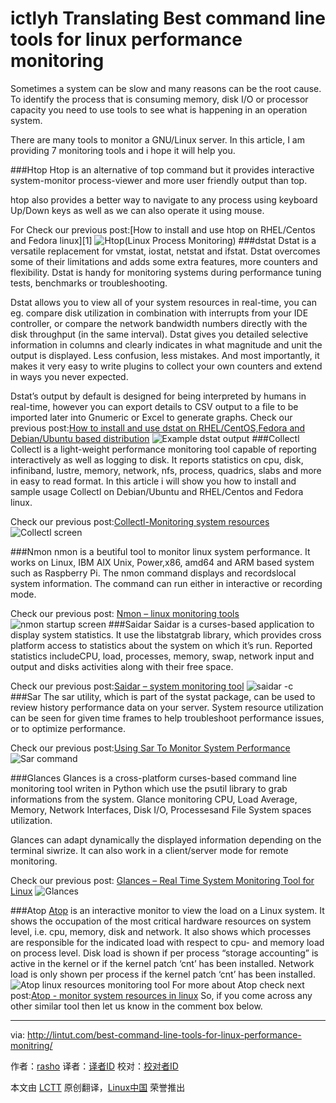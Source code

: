 ictlyh Translating
Best command line tools for linux performance monitoring
================================================================================
Sometimes a system can be slow and many reasons can be the root cause. To identify the process that is consuming memory, disk I/O or processor capacity you need to use tools to see what is happening in an operation system.

There are many tools to monitor a GNU/Linux server. In this article, I am providing 7 monitoring tools and i hope it will help you.

###Htop
Htop is an alternative of top command but it provides interactive system-monitor process-viewer and more user friendly output than top.

  htop also provides a better way to navigate to any process using keyboard Up/Down keys as well as we can also operate it using mouse. 

  For Check our previous post:[How to install and use htop on RHEL/Centos and Fedora linux][1]
![Htop(Linux Process Monitoring)](http://lintut.com/wp-content/uploads/2013/11/Screenshot-from-2013-11-26-144444.png)
###dstat
Dstat is a versatile replacement for vmstat, iostat, netstat and ifstat. Dstat overcomes some of their limitations and adds some extra features, more counters and flexibility. Dstat is handy for monitoring systems during performance tuning tests, benchmarks or troubleshooting.

  Dstat allows you to view all of your system resources in real-time, you can eg. compare disk utilization in combination with interrupts from your IDE controller, or compare the network bandwidth numbers directly with the disk throughput (in the same interval).
Dstat gives you detailed selective information in columns and clearly indicates in what magnitude and unit the output is displayed. Less confusion, less mistakes. And most importantly, it makes it very easy to write plugins to collect your own counters and extend in ways you never expected.

  Dstat’s output by default is designed for being interpreted by humans in real-time, however you can export details to CSV output to a file to be imported later into Gnumeric or Excel to generate graphs.
Check our previous post:[How to install and use dstat on RHEL/CentOS,Fedora and Debian/Ubuntu based distribution][2]
![Example dstat output](http://lintut.com/wp-content/uploads/2013/12/Screenshot-from-2013-12-26-085128.png)
###Collectl
Collectl is a light-weight performance monitoring tool capable of reporting interactively as well as logging to disk. It reports statistics on cpu, disk, infiniband, lustre, memory, network, nfs, process, quadrics, slabs and more in easy to read format.
In this article i will show you how to install and sample usage Collectl on Debian/Ubuntu and RHEL/Centos and Fedora linux.

  Check our previous post:[Collectl-Monitoring system resources][3]
  ![Collectl screen](http://lintut.com/wp-content/uploads/2014/03/collectlscreen1.png)

###Nmon
nmon is a beutiful tool to monitor linux system performance. It works on Linux, IBM AIX Unix, Power,x86, amd64 and ARM based system such as Raspberry Pi. The nmon command displays and recordslocal system information. The command can run either in interactive or recording mode.

  Check our previous post: [Nmon – linux monitoring tools][4]
  ![nmon startup screen](http://lintut.com/wp-content/uploads/2013/12/Screenshot-from-2013-12-26-234246.png)
###Saidar
Saidar is a curses-based application to display system statistics. It use the libstatgrab library, which provides cross platform access to statistics about the system on which it’s run. Reported statistics includeCPU, load, processes, memory, swap, network input and output and disks activities along with their free space.

  Check our previous post:[Saidar – system monitoring tool][5]
  ![saidar -c](http://lintut.com/wp-content/uploads/2013/08/Screenshot-from-2013-12-16-223053.png)
###Sar 
The sar utility, which is part of the systat package, can be used to review history performance data on your server. System resource utilization can be seen for given time frames to help troubleshoot performance issues, or to optimize performance.

  Check our previous post:[Using Sar To Monitor System Performance][6]
  ![Sar command](http://lintut.com/wp-content/uploads/2014/03/sar-cpu-unix.jpg)
  
 ###Glances
 Glances is a cross-platform curses-based command line monitoring tool writen in Python which use the psutil library to grab informations from the system. Glance monitoring CPU, Load Average, Memory, Network Interfaces, Disk I/O, Processesand File System spaces utilization.
 
 Glances can adapt dynamically the displayed information depending on the terminal siwrize. It can also work in a client/server mode for remote monitoring.

  Check our previous post: [Glances – Real Time System Monitoring Tool for Linux][7]
  ![Glances](http://lintut.com/wp-content/uploads/2013/09/Screenshot-from-2013-09-07-213127.png)
  
  ###Atop
  [Atop](http://www.atoptool.nl/) is an interactive monitor to view the load on a Linux system. It shows the occupation of the most critical hardware resources on system level, i.e. cpu, memory, disk and network. It also shows which processes are responsible for the indicated load with respect to cpu- and memory load on process level. Disk load is shown if per process “storage accounting” is active in the kernel or if the kernel patch ‘cnt’ has been installed. Network load is only shown per process if the kernel patch ‘cnt’ has been installed.
  ![Atop linux resources monitoring tool](http://lintut.com/wp-content/uploads/2014/04/Screenshot-from-2014-04-12-004319.png)
  For more about Atop check next post:[Atop - monitor system resources in linux][8]
  So, if you come across any other similar tool then let us know in the comment box below.






--------------------------------------------------------------------------------

via: http://lintut.com/best-command-line-tools-for-linux-performance-monitring/

作者：[rasho][a]
译者：[译者ID](https://github.com/译者ID)
校对：[校对者ID](https://github.com/校对者ID)

本文由 [LCTT](https://github.com/LCTT/TranslateProject) 原创翻译，[Linux中国](https://linux.cn/) 荣誉推出

[a]:
[1]:http://lintut.com/install-htop-in-rhel-centos-fedora-linux/
[2]:http://lintut.com/dstat-linux-monitoring-tools/
[3]:http://lintut.com/collectl-monitoring-system-resources/
[4]:http://lintut.com/nmon-linux-monitoring-tools/
[5]:http://lintut.com/saidar-system-monitoring-tool/
[6]:http://lintut.com/using-sar-to-monitor-system-performance/
[7]:http://lintut.com/glances-an-eye-on-your-system/
[8]:http://lintut.com/atop-linux-system-resource-monitor/
